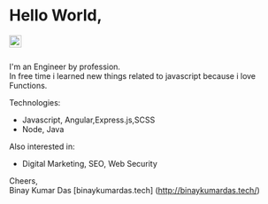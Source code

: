 # Hello World,

<a href="https://linkedin.com/in/binaykumardas">
  <img align="left" alt="Binay Kumar Das - LinkedIn" width="22px" src="https://cdn.jsdelivr.net/npm/simple-icons@v3/icons/linkedin.svg"/>
</a>
<br />
<br />

I'm an Engineer by profession.  
In free time i learned new things related to javascript because i love Functions.


Technologies:
- Javascript, Angular,Express.js,SCSS
- Node, Java

Also interested in:
- Digital Marketing, SEO, Web Security

Cheers,  
Binay Kumar Das 
[binaykumardas.tech]
(http://binaykumardas.tech/)
